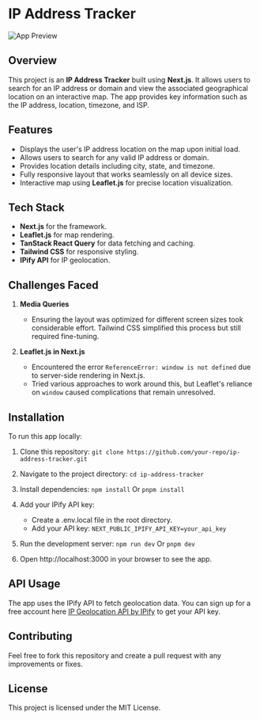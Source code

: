 # IP Address Tracker

![App Preview](/ip-address-tracker-snapshot.png)

## Overview

This project is an **IP Address Tracker** built using **Next.js**. It allows users to search for an IP address or domain and view the associated geographical location on an interactive map. The app provides key information such as the IP address, location, timezone, and ISP.

## Features

- Displays the user's IP address location on the map upon initial load.
- Allows users to search for any valid IP address or domain.
- Provides location details including city, state, and timezone.
- Fully responsive layout that works seamlessly on all device sizes.
- Interactive map using **Leaflet.js** for precise location visualization.

## Tech Stack

- **Next.js** for the framework.
- **Leaflet.js** for map rendering.
- **TanStack React Query** for data fetching and caching.
- **Tailwind CSS** for responsive styling.
- **IPify API** for IP geolocation.

## Challenges Faced

1. **Media Queries**  
   - Ensuring the layout was optimized for different screen sizes took considerable effort. Tailwind CSS simplified this process but still required fine-tuning.

2. **Leaflet.js in Next.js**  
   - Encountered the error `ReferenceError: window is not defined` due to server-side rendering in Next.js.  
   - Tried various approaches to work around this, but Leaflet's reliance on `window` caused complications that remain unresolved.

## Installation

To run this app locally:

1. Clone this repository:
   ```git clone https://github.com/your-repo/ip-address-tracker.git```

2.	Navigate to the project directory:
	```cd ip-address-tracker```

3. Install dependencies:
	```npm install```
	Or
	```pnpm install```
4.	Add your IPify API key:
	- Create a .env.local file in the root directory.
	- Add your API key: ```NEXT_PUBLIC_IPIFY_API_KEY=your_api_key```

5. 	Run the development server:
	```npm run dev```
	Or
	```pnpm dev```

6.	Open http://localhost:3000 in your browser to see the app.


## API Usage

The app uses the IPify API to fetch geolocation data. You can sign up for a free account here [IP Geolocation API by IPify](https://geo.ipify.org/) to get your API key.


## Contributing

Feel free to fork this repository and create a pull request with any improvements or fixes.

## License

This project is licensed under the MIT License.